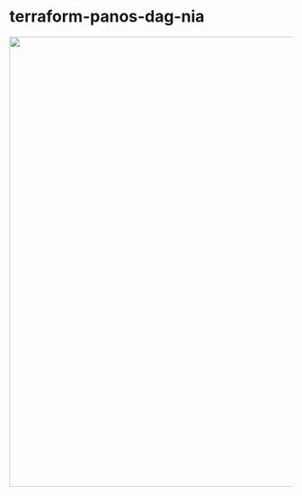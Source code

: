 # terraform-panos-dag-nia


<p align="left">
<img width="800" src="Images/consul-teraform-sync-arch.png"> </a>
</p>

